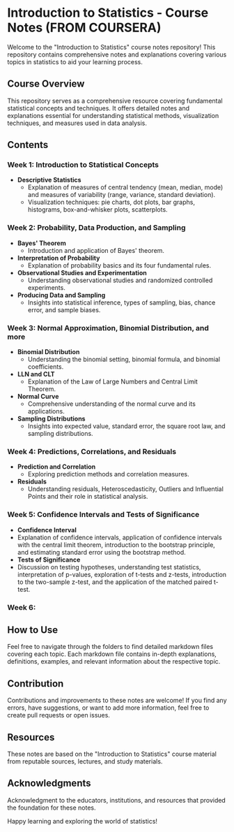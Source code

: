 # Introduction to Statistics - Course Notes (FROM COURSERA)

Welcome to the "Introduction to Statistics" course notes repository! This repository contains comprehensive notes and explanations covering various topics in statistics to aid your learning process.
## Course Overview

This repository serves as a comprehensive resource covering fundamental statistical concepts and techniques. It offers detailed notes and explanations essential for understanding statistical methods, visualization techniques, and measures used in data analysis.

## Contents

### Week 1: Introduction to Statistical Concepts
- **Descriptive Statistics**
  - Explanation of measures of central tendency (mean, median, mode) and measures of variability (range, variance, standard deviation).
  - Visualization techniques: pie charts, dot plots, bar graphs, histograms, box-and-whisker plots, scatterplots.

### Week 2: Probability, Data Production, and Sampling
- **Bayes' Theorem**
  - Introduction and application of Bayes' theorem.
- **Interpretation of Probability**
  - Explanation of probability basics and its four fundamental rules.
- **Observational Studies and Experimentation**
  - Understanding observational studies and randomized controlled experiments.
- **Producing Data and Sampling**
  - Insights into statistical inference, types of sampling, bias, chance error, and sample biases.

### Week 3: Normal Approximation, Binomial Distribution, and more
- **Binomial Distribution**
  - Understanding the binomial setting, binomial formula, and binomial coefficients.
- **LLN and CLT**
  - Explanation of the Law of Large Numbers and Central Limit Theorem.
- **Normal Curve**
  - Comprehensive understanding of the normal curve and its applications.
- **Sampling Distributions**
  - Insights into expected value, standard error, the square root law, and sampling distributions.

### Week 4: Predictions, Correlations, and Residuals
- **Prediction and Correlation**
  - Exploring prediction methods and correlation measures.
- **Residuals**
  - Understanding residuals, Heteroscedasticity, Outliers and Influential Points and their role in statistical analysis.

### Week 5:  Confidence Intervals and Tests of Significance
- **Confidence Interval**
- Explanation of confidence intervals, application of confidence intervals with the central limit theorem, introduction to the bootstrap principle, and estimating standard error using the bootstrap method.
- **Tests of Significance**
- Discussion on testing hypotheses, understanding test statistics, interpretation of p-values, exploration of t-tests and z-tests, introduction to the two-sample z-test, and the application of the matched paired t-test.

### Week 6:

## How to Use

Feel free to navigate through the folders to find detailed markdown files covering each topic. Each markdown file contains in-depth explanations, definitions, examples, and relevant information about the respective topic.

## Contribution

Contributions and improvements to these notes are welcome! If you find any errors, have suggestions, or want to add more information, feel free to create pull requests or open issues.

## Resources

These notes are based on the "Introduction to Statistics" course material from reputable sources, lectures, and study materials.

## Acknowledgments

Acknowledgment to the educators, institutions, and resources that provided the foundation for these notes.

Happy learning and exploring the world of statistics!
